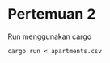 # Pertemuan 2

Run menggunakan [cargo](https://www.rust-lang.org/tools/install)
```
cargo run < apartments.csv
```

[](https://github.com/alimulap/college_stuff/blob/main/spk/pertemuan2/screenshot.png)
